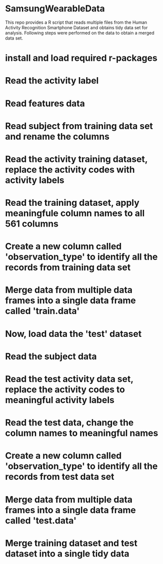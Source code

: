 # SamsungWearableData
This repo provides a R script that reads multiple files from the Human Activity Recognition Smartphone Dataset and obtains tidy data set for analysis. Following steps were performed on the data to obtain a merged data set.

# install and load required r-packages

# Read the activity label

# Read features data

# Read subject from training data set and rename the columns

# Read the activity training dataset, replace the activity codes with activity labels

# Read the training dataset, apply meaningfule column names to all 561 columns

# Create a new column called 'observation_type' to identify all the records from training data set

# Merge data from multiple data frames into a single data frame called 'train.data'

# Now, load data the 'test' dataset
# Read the subject data

# Read the test activity data set, replace the activity codes to meaningful activity labels

# Read the test data, change the column names to meaningful names

# Create a new column called 'observation_type' to identify all the records from test data set

# Merge data from multiple data frames into a single data frame called 'test.data'

# Merge training dataset and test dataset into a single tidy data
